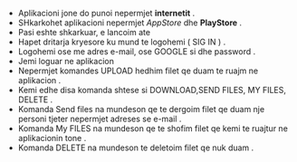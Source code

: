 *  Aplikacioni jone do punoi nepermjet __internetit__ .
*  SHkarkohet aplikacioni nepermjet _AppStore_ dhe  __PlayStore__   .
*  Pasi eshte  shkarkuar, e lancoim ate 
*  Hapet dritarja kryesore ku mund te  logohemi ( SIG IN ) .
*  Logohemi ose me  adres e-mail, ose GOOGLE si dhe  password .
*  Jemi loguar ne aplikacion 
*  Nepermjet komandes UPLOAD hedhim filet qe duam te ruajm ne  aplikacion .
*  Kemi edhe  disa  komanda shtese si DOWNLOAD,SEND FILES, MY FILES, DELETE .
*  Komanda Send files na  mundeson qe te  dergoim filet qe duam nje  personi tjeter nepermjet adreses se  e-mail .
*  Komanda My FILES na  mundeson qe te shofim filet qe kemi te  ruajtur ne  aplikacionin tone .
*  Komanda DELETE na  mundeson te  deletoim filet qe  nuk duam .
